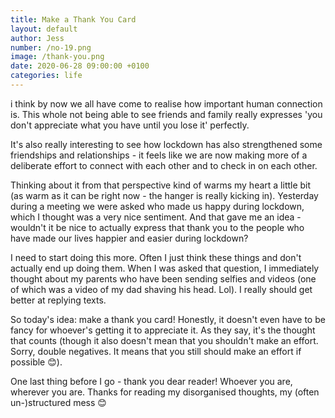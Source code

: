 ```yaml
---
title: Make a Thank You Card
layout: default
author: Jess
number: /no-19.png
image: /thank-you.png
date: 2020-06-28 09:00:00 +0100
categories: life
---
```


i think by now we all have come to realise how important human connection is. This whole not being able to see friends and family really expresses 'you don't appreciate what you have until you lose it' perfectly.

It's also really interesting to see how lockdown has also strengthened some friendships and relationships - it feels like we are now making more of a deliberate effort to connect with each other and to check in on each other.

Thinking about it from that perspective kind of warms my heart a little bit (as warm as it can be right now - the hanger is really kicking in). Yesterday during a meeting we were asked who made us happy during lockdown, which I thought was a very nice sentiment. And that gave me an idea - wouldn't it be nice to actually express that thank you to the people who have made our lives happier and easier during lockdown?

I need to start doing this more. Often I just think these things and don't actually end up doing them. When I was asked that question, I immediately thought about my parents who have been sending selfies and videos (one of which was a video of my dad shaving his head. Lol). I really should get better at replying texts.

So today's idea: make a thank you card! Honestly, it doesn't even have to be fancy for whoever's getting it to appreciate it. As they say, it's the thought that counts (though it also doesn't mean that you shouldn't make an effort. Sorry, double negatives. It means that you still should make an effort if possible 😊).

One last thing before I go - thank you dear reader! Whoever you are, wherever you are. Thanks for reading my disorganised thoughts, my (often un-)structured mess 😊